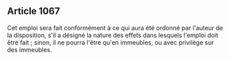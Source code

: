 Article 1067
----
Cet emploi sera fait conformément à ce qui aura été ordonné par l'auteur de la
disposition, s'il a désigné la nature des effets dans lesquels l'emploi doit
être fait ; sinon, il ne pourra l'être qu'en immeubles, ou avec privilège sur
des immeubles.
